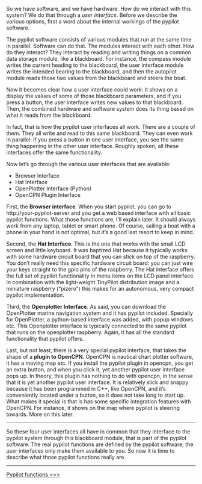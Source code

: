 So we have software, and we have hardware. How do we interact with this system? We do that through a _user interface_. Before we describe the various options, first a word about the internal workings of the pypilot software.

The pypilot software consists of various modules that run at the same time in parallel. Software can do that. The modules interact with each other. How do they interact? They interact by reading and writing things on a common data storage module, like a blackboard. For instance, the compass module writes the current heading to the blackboard, the user interface module writes the intended bearing to the blackboard, and then the autopilot module reads those two values from the blackboard and steers the boat.

Now it becomes clear how a user interface could work: It shows on a display the values of some of those blackboard parameters, and if you press a button, the user interface writes new values to that blackboard. Then, the combined hardware and software system does its thing based on what it reads from the blackboard.

In fact, that is how the pypilot user interfaces all work. There are a couple of them. They all write and read to this same blackboard. They can even work in parallel: if you press a button in one user interface, you see the same thing happening in the other user interface. Roughly spoken, all these interfaces offer the same functionality.

Now let’s go through the various user interfaces that are available:
* Browser interface
* Hat Interface
* OpenPlotter Interface (Python)
* OpenCPN Plugin Interface

First, the **Browser interface**. When you start pypilot, you can go to http://your-pypilot-server and you get a web based interface with all basic pypilot functions. What those functions are, I’ll explain later. It should always work from any laptop, tablet or smart phone. Of course, sailing a boat with a phone in your hand is not optimal, but it’s a good last resort to keep in mind.

Second, the **Hat Interface**. This is the one that works with the small LCD screen and little keyboard. It was baptized Hat because it typically works with some hardware circuit board that you can stick on top of the raspberry. You don’t really need this specific hardware circuit board: you can just wire your keys straight to the gpio pins of the raspberry. The Hat interface offers the full set of pypilot functionality in menu items on the LCD panel interface. In combination with the light-weight TinyPilot distribution image and a miniature raspberry (“pizero”) this makes for an autonomous, very compact pypilot implementation.

Third, the **Openplotter Interface**. As said, you can download the OpenPlotter marine navigation system and it has pypilot included. Specially for OpenPlotter, a python-based interface was added, with popup windows etc. This Openplotter interface is typically connected to the same pypilot that runs on the openplotter raspberry. Again, it has all the standard functionality that pypilot offers. 

Last, but not least, there is a very special pypilot interface, that takes the shape of a **plugin to OpenCPN**. OpenCPN is nautical chart plotter software, it has a moving map etc. If you install the pypilot plugin in opencpn, you get an extra button, and when you click it, yet another pypilot user interface pops up. In theory, this plugin has nothing to do with opencpn, in the sense that it is yet another pypilot user interface. It is relatively slick and snappy because it has been programmed in C++, like OpenCPN, and it’s conveniently located under a button, so it does not take long to start up. What makes it special is that is has some specific integration features with OpenCPN. For instance, it shows on the map where pypilot is steering towards. More on this later.

***

So these four user interfaces all have in common that they interface to the pypilot system through this blackboard module, that is part of the pypilot software. The real pypilot functions are defined by the pypilot software; the user interfaces only make them available to you. So now it is time to describe what those pypilot functions really are.

***
[Pypilot functions >>>](Pypilot-functions)